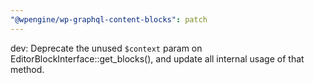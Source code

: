 ```yaml
---
"@wpengine/wp-graphql-content-blocks": patch
---
```


dev: Deprecate the unused `$context` param on EditorBlockInterface::get_blocks(), and update all internal usage of that method.
